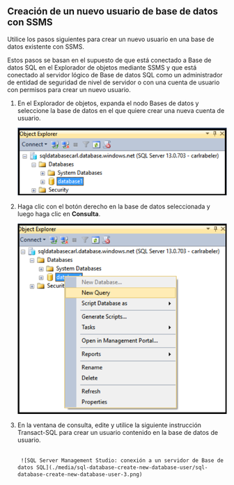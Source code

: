 

## Creación de un nuevo usuario de base de datos con SSMS

Utilice los pasos siguientes para crear un nuevo usuario en una base de datos existente con SSMS.

Estos pasos se basan en el supuesto de que está conectado a Base de datos SQL en el Explorador de objetos mediante SSMS y que está conectado al servidor lógico de Base de datos SQL como un administrador de entidad de seguridad de nivel de servidor o con una cuenta de usuario con permisos para crear un nuevo usuario.

1. En el Explorador de objetos, expanda el nodo Bases de datos y seleccione la base de datos en el que quiere crear una nueva cuenta de usuario.

     ![SQL Server Management Studio: conexión a un servidor de Base de datos SQL](./media/sql-database-create-new-database-user/sql-database-create-new-database-user-1.png)

2. Haga clic con el botón derecho en la base de datos seleccionada y luego haga clic en **Consulta**.

     ![SQL Server Management Studio: conexión a un servidor de Base de datos SQL](./media/sql-database-create-new-database-user/sql-database-create-new-database-user-2.png)

3. En la ventana de consulta, edite y utilice la siguiente instrucción Transact-SQL para crear un usuario contenido en la base de datos de usuario.

    ```CREATE USER user1 WITH PASSWORD ='p@ssw0rd1';

     ![SQL Server Management Studio: conexión a un servidor de Base de datos SQL](./media/sql-database-create-new-database-user/sql-database-create-new-database-user-3.png)

<!---HONumber=AcomDC_0504_2016-->